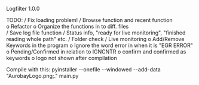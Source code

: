 Logfilter 1.0.0

TODO:
    / Fix loading problem!
    / Browse function and recent function     
    o Refactor
    o Organize the functions in to diff. files     
    / Save log file function 
    / Status info, "ready for live monitoring", "finished reading whole path" etc. 
    / Folder check
    / Live monitoring
    o Add/Remove Keywords in the program
    o Ignore the word error in when it is "EGR ERROR"
    o Pending/Confirmed in relation to IGNCNTR 
    o confirm and confirmed as keywords
    o logo not shown after compilation

Compile with this:
pyinstaller --onefile --windowed --add-data "AurobayLogo.png;." main.py
